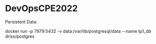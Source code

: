 # DevOpsCPE2022


Persistent Data:

docker run -p 7979:5432 -v data:/var/lib/postgresql/data  --name tp1_db driss/postgres
